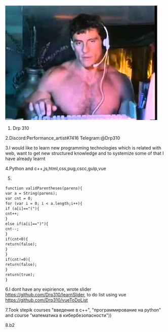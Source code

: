![picture](./hqdefault.jpg 'я')

1. Drp 310

2.Discord:Performance_artist#7416 Telegram:@Drp310

3.I would like to learn new programming technologies which is related with web, want to get new structured
knowledge and to systemize some of that I have already learnt

4.Python and c++,js,html,css,pug,cscc,gulp,vue

5.

```
function validParentheses(parens){
var a = String(parens);
var cnt = 0;
for (var i = 0; i < a.length;i++){
if (a[i]=="("){
cnt++;
}
else if(a[i]==")"){
cnt--;
}
if(cnt<0){
return(false);
}
}
if(cnt!=0){
return(false);
}
return(true);
}

```

6.I dont have any expirience, wrote slider https://github.com/Drp310/learnSlider, to do list using vue https://github.com/Drp310/vueToDoList

7.Took stepik courses "введение в с++", "программирование на python" and course "математика в кибербезопасности"))

8.b2
